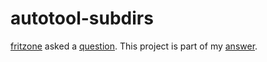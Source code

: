 autotool-subdirs
================

[fritzone][fritzone] asked a [question][question]. This project is part of my
[answer][answer].

[fritzone]: https://stackoverflow.com/users/186193/fritzone
[question]: https://stackoverflow.com/questions/34355312/autotools-flags-for-specific-sub-directory
[answer]: http://stackoverflow.com/a/34834000/3798657
